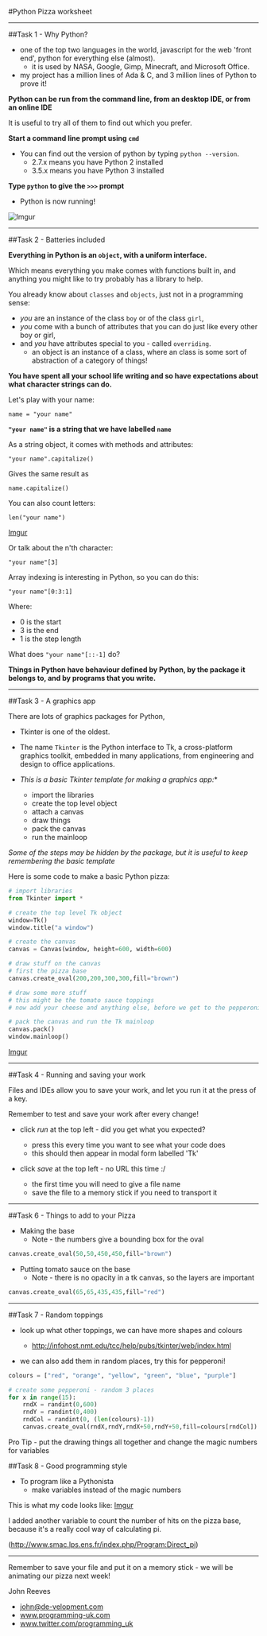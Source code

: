 #Python Pizza worksheet

***

##Task 1 - Why Python?

* one of the top two languages in the world, javascript for the web 'front end', python for everything else (almost). 
  * it is used by NASA, Google, Gimp, Minecraft, and Microsoft Office. 
* my project has a million lines of Ada & C, and 3 million lines of Python to prove it!

**Python can be run from the command line, from an desktop IDE, or from an online IDE** 

It is useful to try all of them to find out which you prefer.

**Start a command line prompt using ```cmd```**

* You can find out the version of python by typing ```python --version```.
  * 2.7.x means you have Python 2 installed
  * 3.5.x means you have Python 3 installed

**Type ```python``` to give the ```>>>``` prompt**

* Python is now running!

![Imgur](http://i.imgur.com/Pjii5Qo.png)

***

##Task 2 - Batteries included

**Everything in Python is an ```object```, with a uniform interface.**

Which means everything you make comes with functions built in, and anything you might like to try probably has a library to help.

You already know about ```classes``` and ```objects```, just not in a programming sense: 
* *you* are an instance of the class `boy` or of the class `girl`, 
* *you* come with a bunch of attributes that you can do just like every other boy or girl, 
* and *you* have attributes special to you - called ```overriding```.
  * an object is an instance of a class, where an class is some sort of abstraction of a category of things!

**You have spent all your school life writing and so have expectations about what character strings can do.**

Let's play with your name:

```
name = "your name"
```

**```"your name"``` is a string that we have labelled ```name```**

As a string object, it comes with methods and attributes:
```
"your name".capitalize()
```

Gives the same result as 
```
name.capitalize()
```

You can also count letters:

```
len("your name")
```

[Imgur](http://i.imgur.com/NKvo0HG.png)

Or talk about the n'th character:

```"your name"[3]```

Array indexing is interesting in Python, so you can do this:

```"your name"[0:3:1]```

Where:
* 0 is the start
* 3 is the end
* 1 is the step length

What does ```"your name"[::-1]``` do?


**Things in Python have behaviour defined by Python, by the package it belongs to, and by programs that you write.**

***

##Task 3 - A graphics app

There are lots of graphics packages for Python, 
* Tkinter is one of the oldest. 
* The name ```Tkinter``` is the Python interface to Tk, a cross-platform graphics toolkit, embedded in many applications, from engineering and design to office applications.

* *This is a basic Tkinter template for making a graphics app:**
  * import the libraries
  * create the top level object
  * attach a canvas
  * draw things
  * pack the canvas
  * run the mainloop

*Some of the steps may be hidden by the package, but it is useful to keep remembering the basic template*

Here is some code to make a basic Python pizza:

```python
# import libraries
from Tkinter import * 

# create the top level Tk object
window=Tk()
window.title("a window")

# create the canvas
canvas = Canvas(window, height=600, width=600)

# draw stuff on the canvas
# first the pizza base
canvas.create_oval(200,200,300,300,fill="brown")

# draw some more stuff
# this might be the tomato sauce toppings
# now add your cheese and anything else, before we get to the pepperoni

# pack the canvas and run the Tk mainloop
canvas.pack()
window.mainloop()
```

[Imgur](http://i.imgur.com/Zmr8WLb.png)

***

##Task 4 - Running and saving your work

Files and IDEs allow you to save your work, and let you run it at the press of a key.

Remember to test and save your work after every change!

* click *run* at the top left - did you get what you expected?
  * press this every time you want to see what your code does 
  * this should then appear in modal form labelled 'Tk'

* click *save* at the top left - no URL this time :/
  * the first time you will need to give a file name
  * save the file to a memory stick if you need to transport it

***

##Task 6 - Things to add to your Pizza

* Making the base
  * Note - the numbers give a bounding box for the oval

```python
canvas.create_oval(50,50,450,450,fill="brown")
```
  
* Putting tomato sauce on the base
  * Note - there is no opacity in a tk canvas, so the layers are important

```python
canvas.create_oval(65,65,435,435,fill="red")
```

***

##Task 7 - Random toppings

* look up what other toppings, we can have more shapes and colours
  * http://infohost.nmt.edu/tcc/help/pubs/tkinter/web/index.html

* we can also add them in random places, try this for pepperoni!

```python
colours = ["red", "orange", "yellow", "green", "blue", "purple"]

# create some pepperoni - random 3 places
for x in range(15):
    rndX = randint(0,600)
    rndY = randint(0,400)
    rndCol = randint(0, (len(colours)-1))
    canvas.create_oval(rndX,rndY,rndX+50,rndY+50,fill=colours[rndCol])

```

Pro Tip - put the drawing things all together and change the magic numbers for variables

##Task 8 - Good programming style

* To program like a Pythonista
  * make variables instead of the magic numbers

This is what my code looks like:
[Imgur](http://i.imgur.com/H2i5eBA.png)

I added another variable to count the number of hits on the pizza base, because it's a really cool way of calculating pi.

(http://www.smac.lps.ens.fr/index.php/Program:Direct_pi)

***

Remember to save your file and put it on a memory stick - we will be animating our pizza next week!


 
John Reeves

* john@de-velopment.com
* www.programming-uk.com
* www.twitter.com/programming_uk
